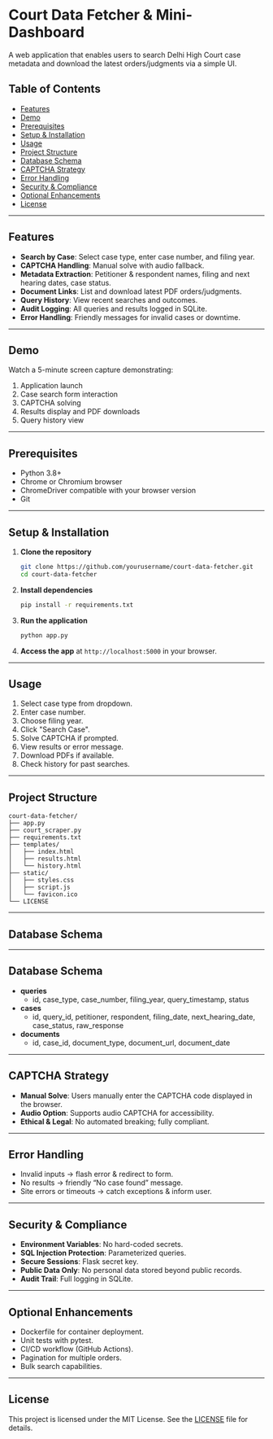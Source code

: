 # Court Data Fetcher & Mini-Dashboard

A web application that enables users to search Delhi High Court case metadata and download the latest orders/judgments via a simple UI.

## Table of Contents

- [Features](#features)  
- [Demo](#demo)  
- [Prerequisites](#prerequisites)  
- [Setup & Installation](#setup--installation)  
- [Usage](#usage)  
- [Project Structure](#project-structure)  
- [Database Schema](#database-schema)  
- [CAPTCHA Strategy](#captcha-strategy)  
- [Error Handling](#error-handling)  
- [Security & Compliance](#security--compliance)  
- [Optional Enhancements](#optional-enhancements)  
- [License](#license)  

---

## Features

- **Search by Case**: Select case type, enter case number, and filing year.  
- **CAPTCHA Handling**: Manual solve with audio fallback.  
- **Metadata Extraction**: Petitioner & respondent names, filing and next hearing dates, case status.  
- **Document Links**: List and download latest PDF orders/judgments.  
- **Query History**: View recent searches and outcomes.  
- **Audit Logging**: All queries and results logged in SQLite.  
- **Error Handling**: Friendly messages for invalid cases or downtime.

---

## Demo

Watch a 5-minute screen capture demonstrating:

1. Application launch  
2. Case search form interaction  
3. CAPTCHA solving  
4. Results display and PDF downloads  
5. Query history view  

---

## Prerequisites

- Python 3.8+  
- Chrome or Chromium browser  
- ChromeDriver compatible with your browser version  
- Git  

---

## Setup & Installation

1. **Clone the repository**  

   ```bash
   git clone https://github.com/yourusername/court-data-fetcher.git
   cd court-data-fetcher
   ```

2. **Install dependencies**  

   ```bash
   pip install -r requirements.txt
   ```

3. **Run the application**  

   ```bash
   python app.py
   ```

4. **Access the app** at `http://localhost:5000` in your browser.  

---

## Usage

1. Select case type from dropdown.  
2. Enter case number.  
3. Choose filing year.  
4. Click "Search Case".  
5. Solve CAPTCHA if prompted.  
6. View results or error message.  
7. Download PDFs if available.  
8. Check history for past searches.  

---

## Project Structure

```
court-data-fetcher/
├── app.py
├── court_scraper.py
├── requirements.txt
├── templates/
│   ├── index.html
│   ├── results.html
│   └── history.html
├── static/
│   ├── styles.css
│   ├── script.js
│   └── favicon.ico
└── LICENSE
```

---

## Database Schema


---

## Database Schema

- **queries**  
  - id, case_type, case_number, filing_year, query_timestamp, status  
- **cases**  
  - id, query_id, petitioner, respondent, filing_date, next_hearing_date, case_status, raw_response  
- **documents**  
  - id, case_id, document_type, document_url, document_date  

---

## CAPTCHA Strategy

- **Manual Solve**: Users manually enter the CAPTCHA code displayed in the browser.  
- **Audio Option**: Supports audio CAPTCHA for accessibility.  
- **Ethical & Legal**: No automated breaking; fully compliant.

---

## Error Handling

- Invalid inputs → flash error & redirect to form.  
- No results → friendly “No case found” message.  
- Site errors or timeouts → catch exceptions & inform user.

---

## Security & Compliance

- **Environment Variables**: No hard-coded secrets.  
- **SQL Injection Protection**: Parameterized queries.  
- **Secure Sessions**: Flask secret key.  
- **Public Data Only**: No personal data stored beyond public records.  
- **Audit Trail**: Full logging in SQLite.

---

## Optional Enhancements

- Dockerfile for container deployment.  
- Unit tests with pytest.  
- CI/CD workflow (GitHub Actions).  
- Pagination for multiple orders.  
- Bulk search capabilities.  

---

## License

This project is licensed under the MIT License. See the [LICENSE](LICENSE) file for details.  

